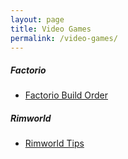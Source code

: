 ```yaml
---
layout: page
title: Video Games
permalink: /video-games/
---
```

##### Factorio
- [Factorio Build Order](https://tactictalisman.github.io/2020/12/01/factorio-builder-order.html)
##### Rimworld
- [Rimworld Tips](https://tactictalisman.github.io/2020/08/14/rimworld-tips.html)
